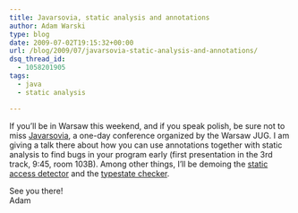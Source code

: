 ```yaml
---
title: Javarsovia, static analysis and annotations
author: Adam Warski
type: blog
date: 2009-07-02T19:15:32+00:00
url: /blog/2009/07/javarsovia-static-analysis-and-annotations/
dsq_thread_id:
  - 1058201905
tags:
  - java
  - static analysis

---
```

If you&#8217;ll be in Warsaw this weekend, and if you speak polish, be sure not to miss [Javarsovia][1], a one-day conference organized by the Warsaw JUG. I am giving a talk there about how you can use annotations together with static analysis to find bugs in your program early (first presentation in the 3rd track, 9:45, room 103B). Among other things, I&#8217;ll be demoing the [static access detector][2] and the [typestate checker][3].

See you there!  
Adam

 [1]: http://www.javarsovia.pl/
 [2]: http://www.warski.org/staticaccess.html
 [3]: http://www.warski.org/typestate.html
